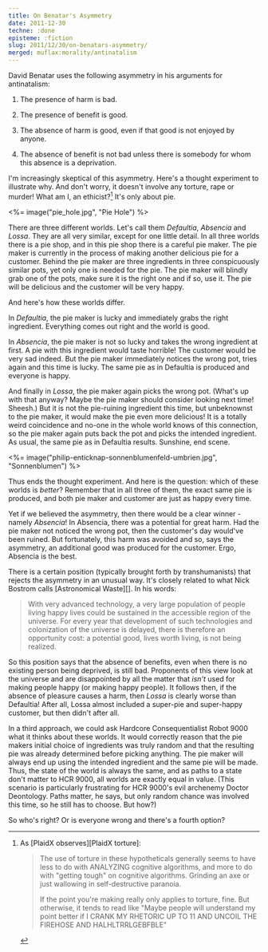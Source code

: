 ```yaml
---
title: On Benatar's Asymmetry
date: 2011-12-30
techne: :done
episteme: :fiction
slug: 2011/12/30/on-benatars-asymmetry/
merged: muflax:morality/antinatalism
---
```


David Benatar uses the following asymmetry in his arguments for antinatalism:

1. The presence of harm is bad.

2. The presence of benefit is good.

3. The absence of harm is good, even if that good is not enjoyed by anyone.

4. The absence of benefit is not bad unless there is somebody for whom this absence is a deprivation.

I'm increasingly skeptical of this asymmetry. Here's a thought experiment to illustrate why. And don't worry, it doesn't involve any torture, rape or murder! What am I, an ethicist?[^1] It's only about pie.

<%= image("pie_hole.jpg", "Pie Hole") %>

There are three different worlds. Let's call them *Defaultia*, *Absencia* and *Lossa*. They are all very similar, except for one little detail. In all three worlds there is a pie shop, and in this pie shop there is a careful pie maker. The pie maker is currently in the process of making another delicious pie for a customer. Behind the pie maker are three ingredients in three conspicuously similar pots, yet only one is needed for the pie. The pie maker will blindly grab one of the pots, make sure it is the right one and if so, use it. The pie will be delicious and the customer will be very happy.

And here's how these worlds differ.

In *Defaultia*, the pie maker is lucky and immediately grabs the right ingredient. Everything comes out right and the world is good.

In *Absencia*, the pie maker is not so lucky and takes the wrong ingredient at first. A pie with this ingredient would taste horrible! The customer would be very sad indeed. But the pie maker immediately notices the wrong pot, tries again and this time is lucky. The same pie as in Defaultia is produced and everyone is happy.

And finally in *Lossa*, the pie maker again picks the wrong pot. (What's up with that anyway? Maybe the pie maker should consider looking next time! Sheesh.) But it is not the pie-ruining ingredient this time, but unbeknownst to the pie maker, it would make the pie even more delicious! It is a totally weird coincidence and no-one in the whole world knows of this connection, so the pie maker again puts back the pot and picks the intended ingredient. As usual, the same pie as in Defaultia results. Sunshine, end scene.

<%= image("philip-enticknap-sonnenblumenfeld-umbrien.jpg", "Sonnenblumen") %>

Thus ends the thought experiment. And here is the question: which of these worlds is *better*? Remember that in all three of them, the exact same pie is produced, and both pie maker and customer are just as happy every time.

Yet if we believed the asymmetry, then there would be a clear winner - namely *Absencia*! In Absencia, there was a potential for great harm. Had the pie maker not noticed the wrong pot, then the customer's day would've been ruined. But fortunately, this harm was avoided and so, says the asymmetry, an additional good was produced for the customer. Ergo, Absencia is the best.

There is a certain position (typically brought forth by transhumanists) that rejects the asymmetry in an unusual way. It's closely related to what Nick Bostrom calls [Astronomical Waste][]. In his words:

> With very advanced technology, a very large population of people living happy lives could be sustained in the accessible region of the universe.</span> For every year that development of such technologies and colonization of the universe is delayed, there is therefore an opportunity cost: a potential good, lives worth living, is not being realized.

So this position says that the absence of benefits, even when there is no existing person being deprived, is still bad. Proponents of this view look at the universe and are disappointed by all the matter that *isn't* used for making people happy (or making happy people). It follows then, if the absence of pleasure causes a harm, then *Lossa* is clearly worse than Defaultia! After all, Lossa almost included a super-pie and super-happy customer, but then didn't after all.

In a third approach, we could ask Hardcore Consequentialist Robot 9000 what it thinks about these worlds. It would correctly reason that the pie makers initial choice of ingredients was truly random and that the resulting pie was already determined before picking anything. The pie maker will always end up using the intended ingredient and the same pie will be made. Thus, the state of the world is always the same, and as paths to a state don't matter to HCR 9000, all worlds are exactly equal in value. (This scenario is particularly frustrating for HCR 9000's evil archenemy Doctor Deontology. Paths matter, he says, but only random chance was involved this time, so he still has to choose. But how?)

So who's right? Or is everyone wrong and there's a fourth option?

[^1]:
    As [PlaidX observes][PlaidX torture]:

    > The use of torture in these hypotheticals generally seems to have less to do with ANALYZING cognitive algorithms, and more to do with "getting tough" on cognitive algorithms. Grinding an axe or just wallowing in self-destructive paranoia.
    >
    > If the point you're making really only applies to torture, fine. But otherwise, it tends to read like "Maybe people will understand my point better if I CRANK MY RHETORIC UP TO 11 AND UNCOIL THE FIREHOSE AND HALHLTRRLGEBFBLE"







